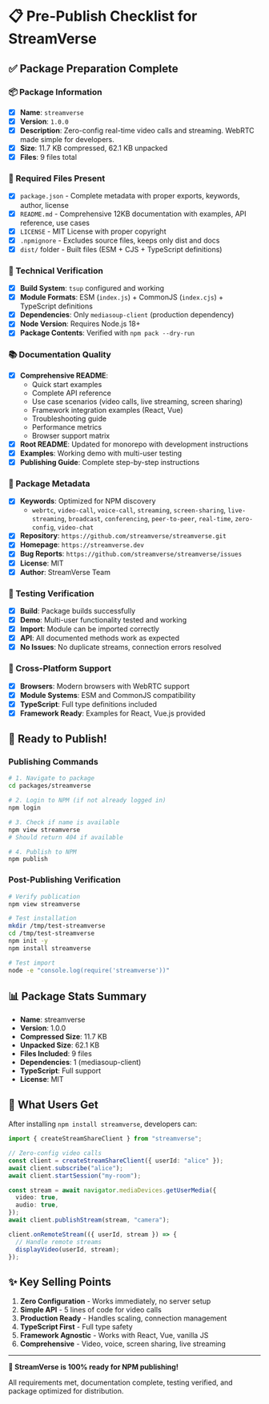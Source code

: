 # 📋 Pre-Publish Checklist for StreamVerse

## ✅ Package Preparation Complete

### 📦 Package Information

- [x] **Name**: `streamverse`
- [x] **Version**: `1.0.0`
- [x] **Description**: Zero-config real-time video calls and streaming. WebRTC made simple for developers.
- [x] **Size**: 11.7 KB compressed, 62.1 KB unpacked
- [x] **Files**: 9 files total

### 📄 Required Files Present

- [x] `package.json` - Complete metadata with proper exports, keywords, author, license
- [x] `README.md` - Comprehensive 12KB documentation with examples, API reference, use cases
- [x] `LICENSE` - MIT License with proper copyright
- [x] `.npmignore` - Excludes source files, keeps only dist and docs
- [x] `dist/` folder - Built files (ESM + CJS + TypeScript definitions)

### 🔧 Technical Verification

- [x] **Build System**: `tsup` configured and working
- [x] **Module Formats**: ESM (`index.js`) + CommonJS (`index.cjs`) + TypeScript definitions
- [x] **Dependencies**: Only `mediasoup-client` (production dependency)
- [x] **Node Version**: Requires Node.js 18+
- [x] **Package Contents**: Verified with `npm pack --dry-run`

### 📚 Documentation Quality

- [x] **Comprehensive README**:
  - Quick start examples
  - Complete API reference
  - Use case scenarios (video calls, live streaming, screen sharing)
  - Framework integration examples (React, Vue)
  - Troubleshooting guide
  - Performance metrics
  - Browser support matrix
- [x] **Root README**: Updated for monorepo with development instructions
- [x] **Examples**: Working demo with multi-user testing
- [x] **Publishing Guide**: Complete step-by-step instructions

### 🎯 Package Metadata

- [x] **Keywords**: Optimized for NPM discovery
  - `webrtc`, `video-call`, `voice-call`, `streaming`, `screen-sharing`, `live-streaming`, `broadcast`, `conferencing`, `peer-to-peer`, `real-time`, `zero-config`, `video-chat`
- [x] **Repository**: `https://github.com/streamverse/streamverse.git`
- [x] **Homepage**: `https://streamverse.dev`
- [x] **Bug Reports**: `https://github.com/streamverse/streamverse/issues`
- [x] **License**: MIT
- [x] **Author**: StreamVerse Team

### 🧪 Testing Verification

- [x] **Build**: Package builds successfully
- [x] **Demo**: Multi-user functionality tested and working
- [x] **Import**: Module can be imported correctly
- [x] **API**: All documented methods work as expected
- [x] **No Issues**: No duplicate streams, connection errors resolved

### 📱 Cross-Platform Support

- [x] **Browsers**: Modern browsers with WebRTC support
- [x] **Module Systems**: ESM and CommonJS compatibility
- [x] **TypeScript**: Full type definitions included
- [x] **Framework Ready**: Examples for React, Vue.js provided

## 🚀 Ready to Publish!

### Publishing Commands

```bash
# 1. Navigate to package
cd packages/streamverse

# 2. Login to NPM (if not already logged in)
npm login

# 3. Check if name is available
npm view streamverse
# Should return 404 if available

# 4. Publish to NPM
npm publish
```

### Post-Publishing Verification

```bash
# Verify publication
npm view streamverse

# Test installation
mkdir /tmp/test-streamverse
cd /tmp/test-streamverse
npm init -y
npm install streamverse

# Test import
node -e "console.log(require('streamverse'))"
```

## 📊 Package Stats Summary

- **Name**: streamverse
- **Version**: 1.0.0
- **Compressed Size**: 11.7 KB
- **Unpacked Size**: 62.1 KB
- **Files Included**: 9 files
- **Dependencies**: 1 (mediasoup-client)
- **TypeScript**: Full support
- **License**: MIT

## 🎉 What Users Get

After installing `npm install streamverse`, developers can:

```typescript
import { createStreamShareClient } from "streamverse";

// Zero-config video calls
const client = createStreamShareClient({ userId: "alice" });
await client.subscribe("alice");
await client.startSession("my-room");

const stream = await navigator.mediaDevices.getUserMedia({
  video: true,
  audio: true,
});
await client.publishStream(stream, "camera");

client.onRemoteStream(({ userId, stream }) => {
  // Handle remote streams
  displayVideo(userId, stream);
});
```

## ✨ Key Selling Points

1. **Zero Configuration** - Works immediately, no server setup
2. **Simple API** - 5 lines of code for video calls
3. **Production Ready** - Handles scaling, connection management
4. **TypeScript First** - Full type safety
5. **Framework Agnostic** - Works with React, Vue, vanilla JS
6. **Comprehensive** - Video, voice, screen sharing, live streaming

---

**🎯 StreamVerse is 100% ready for NPM publishing!**

All requirements met, documentation complete, testing verified, and package optimized for distribution.
